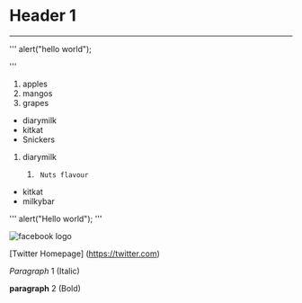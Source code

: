 # Header 1
 ---

 '''
 alert("hello world");

 '''


 1. apples
 2. mangos
 3. grapes
   
 * diarymilk
 * kitkat
 * Snickers

1. diarymilk
      1.      Nuts flavour
* kitkat
* milkybar

'''
alert("Hello world");
'''




  ![facebook logo](./logo.png "facebook")




 [Twitter Homepage] (https://twitter.com)





*Paragraph*  1 (Italic)

**paragraph** 2 (Bold)

 

 
